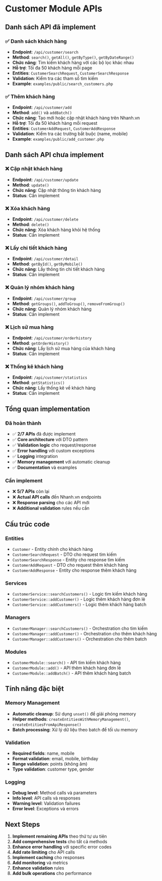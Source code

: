 # Customer Module APIs

## Danh sách API đã implement

### ✅ Danh sách khách hàng
- **Endpoint**: `/api/customer/search`
- **Method**: `search()`, `getAll()`, `getByType()`, `getByDateRange()`
- **Chức năng**: Tìm kiếm khách hàng với các bộ lọc khác nhau
- **Hỗ trợ**: Tối đa 50 khách hàng mỗi page
- **Entities**: `CustomerSearchRequest`, `CustomerSearchResponse`
- **Validation**: Kiểm tra các tham số tìm kiếm
- **Example**: `examples/public/search_customers.php`

### ✅ Thêm khách hàng
- **Endpoint**: `/api/customer/add`
- **Method**: `add()` và `addBatch()`
- **Chức năng**: Tạo mới hoặc cập nhật khách hàng trên Nhanh.vn
- **Hỗ trợ**: Tối đa 50 khách hàng mỗi request
- **Entities**: `CustomerAddRequest`, `CustomerAddResponse`
- **Validation**: Kiểm tra các trường bắt buộc (name, mobile)
- **Example**: `examples/public/add_customer.php`

## Danh sách API chưa implement

### ❌ Cập nhật khách hàng
- **Endpoint**: `/api/customer/update`
- **Method**: `update()`
- **Chức năng**: Cập nhật thông tin khách hàng
- **Status**: Cần implement

### ❌ Xóa khách hàng
- **Endpoint**: `/api/customer/delete`
- **Method**: `delete()`
- **Chức năng**: Xóa khách hàng khỏi hệ thống
- **Status**: Cần implement

### ❌ Lấy chi tiết khách hàng
- **Endpoint**: `/api/customer/detail`
- **Method**: `getById()`, `getByMobile()`
- **Chức năng**: Lấy thông tin chi tiết khách hàng
- **Status**: Cần implement

### ❌ Quản lý nhóm khách hàng
- **Endpoint**: `/api/customer/group`
- **Method**: `getGroups()`, `addToGroup()`, `removeFromGroup()`
- **Chức năng**: Quản lý nhóm khách hàng
- **Status**: Cần implement

### ❌ Lịch sử mua hàng
- **Endpoint**: `/api/customer/orderhistory`
- **Method**: `getOrderHistory()`
- **Chức năng**: Lấy lịch sử mua hàng của khách hàng
- **Status**: Cần implement

### ❌ Thống kê khách hàng
- **Endpoint**: `/api/customer/statistics`
- **Method**: `getStatistics()`
- **Chức năng**: Lấy thống kê về khách hàng
- **Status**: Cần implement

## Tổng quan implementation

### Đã hoàn thành
- ✅ **2/7 APIs** đã được implement
- ✅ **Core architecture** với DTO pattern
- ✅ **Validation logic** cho request/response
- ✅ **Error handling** với custom exceptions
- ✅ **Logging** integration
- ✅ **Memory management** với automatic cleanup
- ✅ **Documentation** và examples

### Cần implement
- ❌ **5/7 APIs** còn lại
- ❌ **Actual API calls** đến Nhanh.vn endpoints
- ❌ **Response parsing** cho các API mới
- ❌ **Additional validation** rules nếu cần

## Cấu trúc code

### Entities
- `Customer` - Entity chính cho khách hàng
- `CustomerSearchRequest` - DTO cho request tìm kiếm
- `CustomerSearchResponse` - Entity cho response tìm kiếm
- `CustomerAddRequest` - DTO cho request thêm khách hàng
- `CustomerAddResponse` - Entity cho response thêm khách hàng

### Services
- `CustomerService::searchCustomers()` - Logic tìm kiếm khách hàng
- `CustomerService::addCustomer()` - Logic thêm khách hàng đơn lẻ
- `CustomerService::addCustomers()` - Logic thêm khách hàng batch

### Managers
- `CustomerManager::searchCustomers()` - Orchestration cho tìm kiếm
- `CustomerManager::addCustomer()` - Orchestration cho thêm khách hàng
- `CustomerManager::addCustomers()` - Orchestration cho thêm batch

### Modules
- `CustomerModule::search()` - API tìm kiếm khách hàng
- `CustomerModule::add()` - API thêm khách hàng đơn lẻ
- `CustomerModule::addBatch()` - API thêm khách hàng batch

## Tính năng đặc biệt

### Memory Management
- **Automatic cleanup**: Sử dụng `unset()` để giải phóng memory
- **Helper methods**: `createEntitiesWithMemoryManagement()`, `createEntitiesFromApiResponse()`
- **Batch processing**: Xử lý dữ liệu theo batch để tối ưu memory

### Validation
- **Required fields**: name, mobile
- **Format validation**: email, mobile, birthday
- **Range validation**: points (không âm)
- **Type validation**: customer type, gender

### Logging
- **Debug level**: Method calls và parameters
- **Info level**: API calls và responses
- **Warning level**: Validation failures
- **Error level**: Exceptions và errors

## Next Steps

1. **Implement remaining APIs** theo thứ tự ưu tiên
2. **Add comprehensive tests** cho tất cả methods
3. **Enhance error handling** với specific error codes
4. **Add rate limiting** cho API calls
5. **Implement caching** cho responses
6. **Add monitoring** và metrics
7. **Enhance validation** rules
8. **Add bulk operations** cho performance
